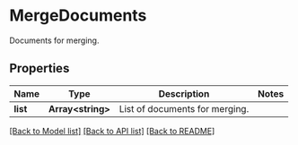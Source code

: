 # MergeDocuments
Documents for merging.

## Properties
Name | Type | Description | Notes
------------ | ------------- | ------------- | -------------
**list** | **Array&lt;string&gt;** | List of documents for merging. | 

[[Back to Model list]](../README.md#documentation-for-models) [[Back to API list]](../README.md#documentation-for-api-endpoints) [[Back to README]](../README.md)


